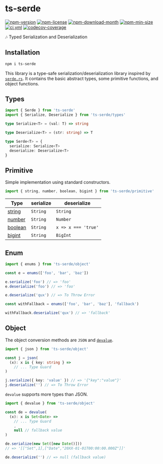 <!----- BEGIN GHOST DOCS HEADER ----->

# ts-serde

[![npm-version](https://img.shields.io/npm/v/ts-serde)](https://npmjs.com/package/ts-serde) [![npm-license](https://img.shields.io/npm/l/ts-serde)](https://npmjs.com/package/ts-serde) [![npm-download-month](https://img.shields.io/npm/dm/ts-serde)](https://npmjs.com/package/ts-serde) [![npm-min-size](https://img.shields.io/bundlephobia/min/ts-serde)](https://npmjs.com/package/ts-serde) [![ci.yml](https://github.com/jill64/ts-serde/actions/workflows/ci.yml/badge.svg)](https://github.com/jill64/ts-serde/actions/workflows/ci.yml) [![codecov-coverage](https://codecov.io/gh/jill64/ts-serde/graph/badge.svg)](https://codecov.io/gh/jill64/ts-serde)

🎶 Typed Serialization and Deserialization

## Installation

```sh
npm i ts-serde
```

<!----- END GHOST DOCS HEADER ----->

This library is a type-safe serialization/deserialization library inspired by [`serde.rs`](https://serde.rs).
It contains the basic abstract types, some primitive functions, and object functions.

## Types

```ts
import { Serde } from 'ts-serde'
import { Serialize, Deserialize } from 'ts-serde/types'
```

```ts
type Serialize<T> = (val: T) => string

type Deserialize<T> = (str: string) => T

type Serde<T> = {
  serialize: Serialize<T>
  deserialize: Deserialize<T>
}
```

## Primitive

Simple implementation using standard constructors.

```ts
import { string, number, boolean, bigint } from 'ts-serde/primitive'
```

| Type                                  | serialize | deserialize         |
| ------------------------------------- | --------- | ------------------- |
| [string](./src/primitive/string.ts)   | `String`  | `String`            |
| [number](./src/primitive/number.ts)   | `String`  | `Number`            |
| [boolean](./src/primitive/boolean.ts) | `String`  | `x => x === 'true'` |
| [bigint](./src/primitive/bigint.ts)   | `String`  | `BigInt`            |

## Enum

```ts
import { enums } from 'ts-serde/object'

const e = enums(['foo', 'bar', 'baz'])

e.serialize('foo') // => 'foo'
e.deserialize('foo') // => 'foo'

e.deserialize('qux') // => To Throw Error

const withFallback = enums(['foo', 'bar', 'baz'], 'fallback')

withFallback.deserialize('qux') // => 'fallback'
```

## Object

The object conversion methods are `JSON` and [`devalue`](https://github.com/Rich-Harris/devalue).

```ts
import { json } from 'ts-serde/object'

const j = json(
  (x): x is { key: string } =>
    // ... Type Guard
)

j.serialize({ key: 'value' }) // => '{"key":"value"}'
j.deserialize('') // => To Throw Error
```

`devalue` supports more types than JSON.

```ts
import { devalue } from 'ts-serde/object'

const de = devalue(
  (x): x is Set<Date> =>
    // ... Type Guard
    ,
    null // fallback value
)

de.serialize(new Set([new Date()]))
// => '[["Set",1],["Date","20XX-01-01T00:00:00.000Z"]]'

de.deserialize('') // => null (fallback value)
```
